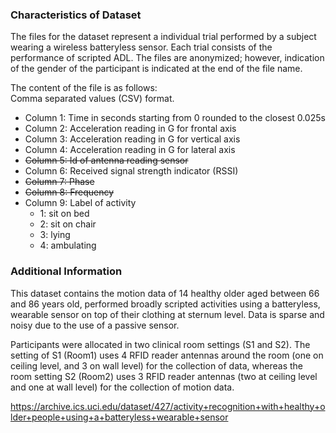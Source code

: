 ### Characteristics of Dataset

The files for the dataset represent a individual trial performed by a subject wearing 
a wireless batteryless sensor. Each trial consists of the performance of scripted ADL. 
The files are anonymized; however, indication of the gender of the participant is 
indicated at the end of the file name.

The content of the file is as follows:  
Comma separated values (CSV) format.  
- Column 1: Time in seconds starting from 0 rounded to the closest 0.025s  
- Column 2: Acceleration reading in G for frontal axis  
- Column 3: Acceleration reading in G for vertical axis  
- Column 4: Acceleration reading in G for lateral axis  
- ~~Column 5: Id of antenna reading sensor~~  
- Column 6: Received signal strength indicator (RSSI)
- ~~Column 7: Phase~~  
- ~~Column 8: Frequency~~  
- Column 9: Label of activity
    - 1: sit on bed
    - 2: sit on chair
    - 3: lying
    - 4: ambulating

### Additional Information

This dataset contains the motion data of 14 healthy older aged between 66 and 86 years old, performed broadly scripted activities using a batteryless, wearable sensor on top of their clothing at sternum level. Data is sparse and noisy due to the use of a passive sensor.

Participants were allocated in two clinical room settings (S1 and S2). The setting of S1 (Room1) uses 4 RFID reader antennas around the room (one on ceiling level, and 3 on wall level) for the collection of data, whereas the room setting S2 (Room2) uses 3 RFID reader antennas (two at ceiling level and one at wall level) for the collection of motion data. 

https://archive.ics.uci.edu/dataset/427/activity+recognition+with+healthy+older+people+using+a+batteryless+wearable+sensor

